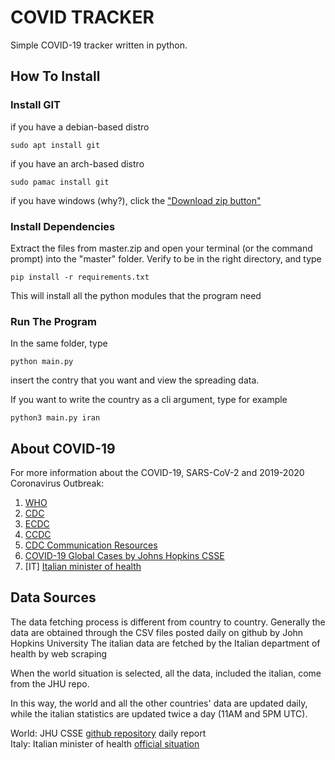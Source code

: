 # COVID TRACKER
Simple COVID-19 tracker written in python.


## How To Install
### Install GIT
if you have a debian-based distro
```
sudo apt install git
```
if you have an arch-based distro
```
sudo pamac install git
```

if you have windows (why?), click the ["Download zip button"](https://github.com/seepiol/COVIDTracker/archive/master.zip)

### Install Dependencies
Extract the files from master.zip and open your terminal (or the command prompt) into the "master" folder.
Verify to be in the right directory, and type
```
pip install -r requirements.txt
```
This will install all the python modules that the program need

### Run The Program
In the same folder, type
```
python main.py
```
insert the contry that you want and view the spreading data.

If you want to write the country as a cli argument, type for example
```
python3 main.py iran
```


## About COVID-19

For more information about the COVID-19, SARS-CoV-2 and 2019-2020 Coronavirus Outbreak:
1. [WHO](https://www.who.int/emergencies/diseases/novel-coronavirus-2019)
2. [CDC](https://www.cdc.gov/coronavirus/2019-nCoV/)
3. [ECDC](https://www.ecdc.europa.eu/en/novel-coronavirus-china)
4. [CCDC](http://www.chinacdc.cn/en/COVID19/)
5. [CDC Communication Resources](https://www.cdc.gov/coronavirus/2019-ncov/communication/index.html)
6. [COVID-19 Global Cases by Johns Hopkins CSSE](https://gisanddata.maps.arcgis.com/apps/opsdashboard/index.html#/bda7594740fd40299423467b48e9ecf6)
7. [IT] [Italian minister of health](http://www.salute.gov.it/nuovocoronavirus)

## Data Sources
The data fetching process is different from country to country.
Generally the data are obtained through the CSV files posted daily on github by John Hopkins University
The italian data are fetched by the Italian department of health by web scraping

When the world situation is selected, all the data, included the italian, come from the JHU repo.

In this way, the world and all the other countries' data are updated daily, while the italian statistics are updated twice a day (11AM and 5PM UTC).


World: JHU CSSE [github repository](https://github.com/CSSEGISandData/COVID-19) daily report <br />
Italy: Italian minister of health [official situation](https://bit.ly/2PsV33c)